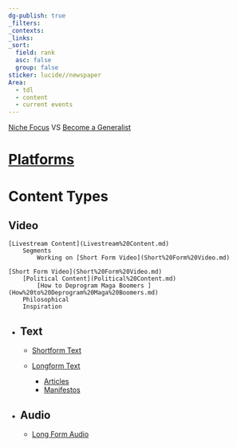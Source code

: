 ```yaml
---
dg-publish: true
_filters: 
_contexts: 
_links: 
_sort:
  field: rank
  asc: false
  group: false
sticker: lucide//newspaper
Area:
  - tdl
  - content
  - current events
---
```


[Niche Focus](./Niche%20Focus.md) VS [Become a Generalist](./Become%20a%20Generalist.md)

# [Platforms](./Platforms.md)

# Content Types
##  Video
	[Livestream Content](Livestream%20Content.md)
		Segments
			Working on [Short Form Video](Short%20Form%20Video.md)
			
	[Short Form Video](Short%20Form%20Video.md)
		[Political Content](Political%20Content.md)
			[How to Deprogram Maga Boomers ](How%20to%20Deprogram%20Maga%20Boomers.md)
		Philosophical
		Inspiration
		


- ## Text
	- [Shortform Text](./Shortform%20Text.md)
		
	- [Longform Text](./Longform%20Text.md)
		- [Articles](./Articles.md)
		- [Manifestos](./Manifestos.md)

- ## Audio
	- [Long Form Audio](./Long%20Form%20Audio.md)
	